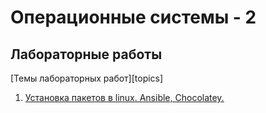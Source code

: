 # Операционные системы - 2
## Лабораторные работы

[Темы лабораторных работ][topics]

1. [Установка пакетов в linux. Ansible, Chocolatey.][l1.1]
 
[l1.1]: <https://github.com/kpi-r520/os-2/blob/master/lab-1.md>
